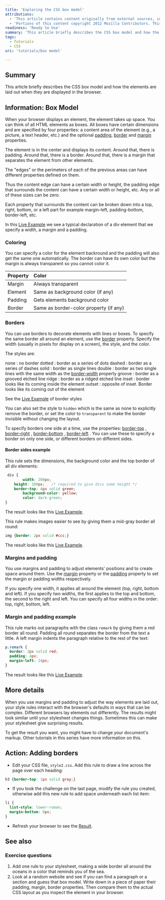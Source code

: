 ```yaml
---
title: 'Exploring the CSS box model'
attributions:
  - 'This article contains content originally from external sources, including ones licensed under the CC-BY-SA license. [![cc-by-sa-small-wpd.png](/assets/public/c/c8/cc-by-sa-small-wpd.png)](http://creativecommons.org/licenses/by-sa/3.0/us/)'
  - 'Portions of this content copyright 2012 Mozilla Contributors. This article contains work licensed under the Creative Commons Attribution-Sharealike License v2.5 or later. The original work is available at Mozilla Developer Network: [Article](https://developer.mozilla.org/en-US/docs/CSS/Getting_Started/Boxes)'
readiness: 'Ready to Use'
summary: 'This article briefly describes the CSS box model and how the elements are laid out when they are displayed in the browser.'
tags:
  - Tutorials
  - CSS
uri: 'tutorials/box model'

---
```

## Summary

This article briefly describes the CSS box model and how the elements are laid out when they are displayed in the browser.

## Information: Box Model

When your browser displays an element, the element takes up space. You can think of all HTML elements as boxes. All boxes have certain dimensions and are specified by four properties: a content area of the element (e.g., a picture, a text header, etc.) and the optional [padding](/css/properties/padding), [border](/css/properties/border) and [margin](/css/properties/margin) properties.

The element is in the center and displays its content. Around that, there is padding. Around that, there is a border. Around that, there is a margin that separates the element from other elements.

The "edges" or the perimeters of each of the previous areas can have different properties defined on them.

Thus the content edge can have a certain width or height, the padding edge that surrounds the content can have a certain width or height, etc. Any or all of these sizes can be zero.

Each property that surrounds the content can be broken down into a top, right, bottom, or a left part for example margin-left, padding-bottom, border-left, etc.

In this [Live Example](http://code.webplatform.org/gist/11409432) we see a typical declaration of a div element that we specify a width, a margin and a padding.

### Coloring

You can specify a color for the element backround and the padding will also get the same one automatically. The border can have its own color but the margin is always transparent so you cannot color it.

|Property|Color|
|:-------|:----|
|Margin|Always transparent|
|Element|Same as background color (if any)|
|Padding|Gets elements background color|
|Border|Same as border-color property (if any)|

### Borders

You can use borders to decorate elements with lines or boxes. To specify the same border all around an element, use the [border](/css/properties/border) property. Specify the width (usually in pixels for display on a screen), the style, and the color.

The styles are:

 none
:   no border
 dotted
:   border as a series of dots
 dashed
:   border as a series of dashes
 solid
:   border as single lines
 double
:   border as two single lines with the same width as the [border-width](/css/properties/border-width) property
 groove
:   border as a grooved etched line
 ridge
:   border as a ridged etched line
 inset
:   border looks like its coming inside the element
 outset
:   opposite of inset. Border looks like its coming out of the element

See the [Live Example](http://code.webplatform.org/gist/11411135) of border styles

You can also set the style to `hidden` which is the same as none to explicitly remove the border, or set the color to `transparent` to make the border invisible without changing the layout.

To specify borders one side at a time, use the properties: [border-top](/css/properties/border-top) , [border-right](/css/properties/border-right) , [border-bottom](/css/properties/border-bottom) , [border-left](/css/properties/border-left) . You can use these to specify a border on only one side, or different borders on different sides.

#### Border sides example

This rule sets the dimensions, the background color and the top border of all div elements:

``` css
 div {
        width: 200px;
    height: 100px;   /* required to give divs some height */
    border-top: 4px solid green;
        background-color: yellow;
        color: dark-green;
}
```

 The result looks like this [Live Example](http://code.webplatform.org/gist/11429299).

This rule makes images easier to see by giving them a mid-gray border all round:

``` css
img {border: 2px solid #ccc;}
```

 The result looks like this [Live Example](http://code.webplatform.org/gist/11429444).

### Margins and padding

You use margins and padding to adjust elements' positions and to create space around them. Use the [margin](/css/properties/margin) property or the [padding](/css/properties/padding) property to set the margin or padding widths respectively.

If you specify one width, it applies all around the element (top, right, bottom and left). If you specify two widths, the first applies to the top and bottom, the second to the right and left. You can specify all four widths in the order: top, right, bottom, left.

### Margin and padding example

This rule marks out paragraphs with the class `remark` by giving them a red border all round. Padding all round separates the border from the text a little. A left margin indents the paragraph relative to the rest of the text:

``` css
p.remark {
  border: 2px solid red;
  padding: 4px;
  margin-left: 24px;
}
```

 The result looks like this [Live Example](http://code.webplatform.org/gist/11429785).

## More details

When you use margins and padding to adjust the way elements are laid out, your style rules interact with the browser's defaults in ways that can be complex. Different browsers lay elements out differently. The results might look similar until your stylesheet changes things. Sometimes this can make your stylesheet give surprising results.

To get the result you want, you might have to change your document's markup. Other tutorials in this series have more information on this.

## Action: Adding borders

-   Edit your CSS file, `style2.css`. Add this rule to draw a line across the page over each heading:

``` css
h3 {border-top: 1px solid gray;}
```

-   If you took the challenge on the last page, modify the rule you created, otherwise add this new rule to add space underneath each list item:

``` css
li {
  list-style: lower-roman;
  margin-bottom: 8px;
}
```

-   Refresh your browser to see the [Result](http://code.webplatform.org/gist/11431094).

## See also

### Exercise questions

1.  Add one rule to your stylesheet, making a wide border all around the oceans in a color that reminds you of the sea.
2.  Look at a random website and see if you can find a paragraph or a section and guess that box model. Write down in a piece of paper their padding, margin, border properties. Then compare them to the actual CSS layout as you inspect the element in your browser.
